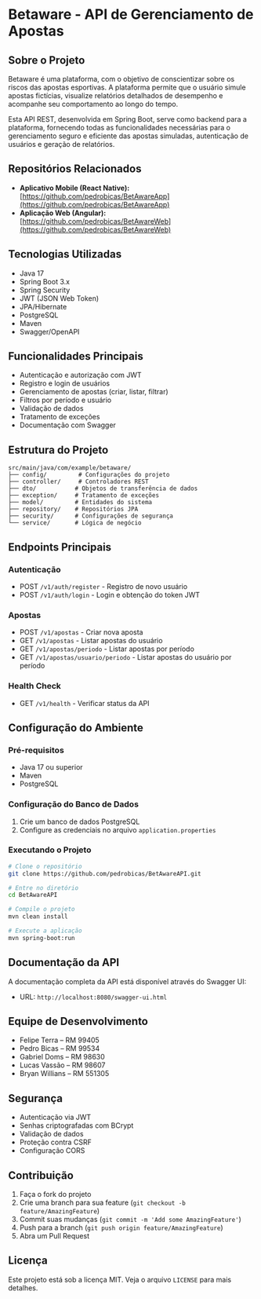 # Betaware - API de Gerenciamento de Apostas

## Sobre o Projeto
Betaware é uma plataforma, com o objetivo de conscientizar sobre os riscos das apostas esportivas. A plataforma permite que o usuário simule apostas fictícias, visualize relatórios detalhados de desempenho e acompanhe seu comportamento ao longo do tempo.

Esta API REST, desenvolvida em Spring Boot, serve como backend para a plataforma, fornecendo todas as funcionalidades necessárias para o gerenciamento seguro e eficiente das apostas simuladas, autenticação de usuários e geração de relatórios.

## Repositórios Relacionados

- **Aplicativo Mobile (React Native):** [https://github.com/pedrobicas/BetAwareApp](https://github.com/pedrobicas/BetAwareApp)
- **Aplicação Web (Angular):** [https://github.com/pedrobicas/BetAwareWeb](https://github.com/pedrobicas/BetAwareWeb)

## Tecnologias Utilizadas
- Java 17
- Spring Boot 3.x
- Spring Security
- JWT (JSON Web Token)
- JPA/Hibernate
- PostgreSQL
- Maven
- Swagger/OpenAPI

## Funcionalidades Principais
- Autenticação e autorização com JWT
- Registro e login de usuários
- Gerenciamento de apostas (criar, listar, filtrar)
- Filtros por período e usuário
- Validação de dados
- Tratamento de exceções
- Documentação com Swagger

## Estrutura do Projeto
```
src/main/java/com/example/betaware/
├── config/         # Configurações do projeto
├── controller/     # Controladores REST
├── dto/           # Objetos de transferência de dados
├── exception/     # Tratamento de exceções
├── model/         # Entidades do sistema
├── repository/    # Repositórios JPA
├── security/      # Configurações de segurança
└── service/       # Lógica de negócio
```

## Endpoints Principais

### Autenticação
- POST `/v1/auth/register` - Registro de novo usuário
- POST `/v1/auth/login` - Login e obtenção do token JWT

### Apostas
- POST `/v1/apostas` - Criar nova aposta
- GET `/v1/apostas` - Listar apostas do usuário
- GET `/v1/apostas/periodo` - Listar apostas por período
- GET `/v1/apostas/usuario/periodo` - Listar apostas do usuário por período

### Health Check
- GET `/v1/health` - Verificar status da API

## Configuração do Ambiente

### Pré-requisitos
- Java 17 ou superior
- Maven
- PostgreSQL

### Configuração do Banco de Dados
1. Crie um banco de dados PostgreSQL
2. Configure as credenciais no arquivo `application.properties`

### Executando o Projeto
```bash
# Clone o repositório
git clone https://github.com/pedrobicas/BetAwareAPI.git

# Entre no diretório
cd BetAwareAPI

# Compile o projeto
mvn clean install

# Execute a aplicação
mvn spring-boot:run
```

## Documentação da API
A documentação completa da API está disponível através do Swagger UI:
- URL: `http://localhost:8080/swagger-ui.html`

## Equipe de Desenvolvimento
- Felipe Terra – RM 99405
- Pedro Bicas – RM 99534
- Gabriel Doms – RM 98630
- Lucas Vassão – RM 98607
- Bryan Willians – RM 551305

## Segurança
- Autenticação via JWT
- Senhas criptografadas com BCrypt
- Validação de dados
- Proteção contra CSRF
- Configuração CORS

## Contribuição
1. Faça o fork do projeto
2. Crie uma branch para sua feature (`git checkout -b feature/AmazingFeature`)
3. Commit suas mudanças (`git commit -m 'Add some AmazingFeature'`)
4. Push para a branch (`git push origin feature/AmazingFeature`)
5. Abra um Pull Request

## Licença
Este projeto está sob a licença MIT. Veja o arquivo `LICENSE` para mais detalhes. 